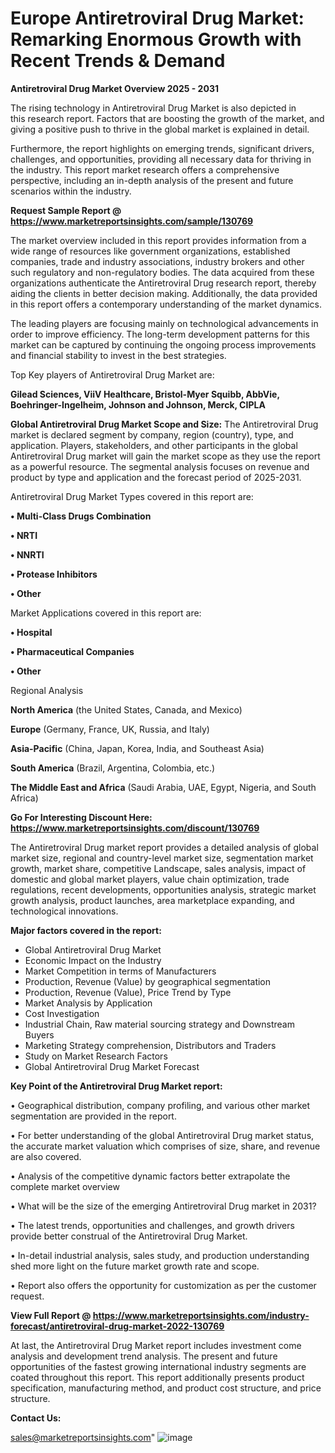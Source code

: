 # Europe Antiretroviral Drug Market: Remarking Enormous Growth with Recent Trends & Demand

<Strong> Antiretroviral Drug Market Overview 2025 - 2031</strong>

The rising technology in Antiretroviral Drug Market is also depicted in this research report. Factors that are boosting the growth of the market, and giving a positive push to thrive in the global market is explained in detail.

Furthermore, the report highlights on emerging trends, significant drivers, challenges, and opportunities, providing all necessary data for thriving in the industry. This report market research offers a comprehensive perspective, including an in-depth analysis of the present and future scenarios within the industry.

<strong>Request Sample Report @ <a href=https://www.marketreportsinsights.com/sample/130769>https://www.marketreportsinsights.com/sample/130769</a></strong>

The market overview included in this report provides information from a wide range of resources like government organizations, established companies, trade and industry associations, industry brokers and other such regulatory and non-regulatory bodies. The data acquired from these organizations authenticate the Antiretroviral Drug research report, thereby aiding the clients in better decision making. Additionally, the data provided in this report offers a contemporary understanding of the market dynamics.

The leading players are focusing mainly on technological advancements in order to improve efficiency. The long-term development patterns for this market can be captured by continuing the ongoing process improvements and financial stability to invest in the best strategies.

Top Key players of Antiretroviral Drug Market are:

<strong>Gilead Sciences, ViiV Healthcare, Bristol-Myer Squibb, AbbVie, Boehringer-Ingelheim, Johnson and Johnson, Merck, CIPLA</strong>

<strong><b>Global Antiretroviral Drug Market Scope and Size:</b></strong>
The Antiretroviral Drug market is declared segment by company, region (country), type, and application. Players, stakeholders, and other participants in the global Antiretroviral Drug market will gain the market scope as they use the report as a powerful resource. The segmental analysis focuses on revenue and product by type and application and the forecast period of 2025-2031.

Antiretroviral Drug Market Types covered in this report are:

<strong>• Multi-Class Drugs Combination

• NRTI

• NNRTI

• Protease Inhibitors

• Other</strong>

Market Applications covered in this report are:

<strong>• Hospital

• Pharmaceutical Companies

• Other</strong> 

Regional Analysis

<strong>North America</strong> (the United States, Canada, and Mexico)

<strong>Europe</strong> (Germany, France, UK, Russia, and Italy)

<strong>Asia-Pacific</strong> (China, Japan, Korea, India, and Southeast Asia)

<strong>South America</strong> (Brazil, Argentina, Colombia, etc.)

<strong>The Middle East and Africa</strong> (Saudi Arabia, UAE, Egypt, Nigeria, and South Africa)

<strong>Go For Interesting Discount Here: <a href=https://www.marketreportsinsights.com/discount/130769>https://www.marketreportsinsights.com/discount/130769</a></strong>

The Antiretroviral Drug market report provides a detailed analysis of global market size, regional and country-level market size, segmentation market growth, market share, competitive Landscape, sales analysis, impact of domestic and global market players, value chain optimization, trade regulations, recent developments, opportunities analysis, strategic market growth analysis, product launches, area marketplace expanding, and technological innovations.

<strong><b>Major factors covered in the report:</b></strong>
<ul>
  <li>Global Antiretroviral Drug Market </li>
  <li>Economic Impact on the Industry</li>
  <li>Market Competition in terms of Manufacturers</li>
  <li>Production, Revenue (Value) by geographical segmentation</li>
  <li>Production, Revenue (Value), Price Trend by Type</li>
  <li>Market Analysis by Application</li>
  <li>Cost Investigation</li>
  <li>Industrial Chain, Raw material sourcing strategy and Downstream Buyers</li>
  <li>Marketing Strategy comprehension, Distributors and Traders</li>
  <li>Study on Market Research Factors</li>
  <li>Global Antiretroviral Drug Market Forecast</li>
</ul>

<strong><b>Key Point of the Antiretroviral Drug Market report:</b></strong>

• Geographical distribution, company profiling, and various other market segmentation are provided in the report.

• For better understanding of the global Antiretroviral Drug market status, the accurate market valuation which comprises of size, share, and revenue are also covered.

• Analysis of the competitive dynamic factors better extrapolate the complete market overview

• What will be the size of the emerging Antiretroviral Drug market in 2031?

• The latest trends, opportunities and challenges, and growth drivers provide better construal of the Antiretroviral Drug Market.

• In-detail industrial analysis, sales study, and production understanding shed more light on the future market growth rate and scope.

• Report also offers the opportunity for customization as per the customer request.

<strong><b>View Full Report @ <a href=https://www.marketreportsinsights.com/industry-forecast/antiretroviral-drug-market-2022-130769>https://www.marketreportsinsights.com/industry-forecast/antiretroviral-drug-market-2022-130769</a></b></strong>


At last, the Antiretroviral Drug Market report includes investment come analysis and development trend analysis. The present and future opportunities of the fastest growing international industry segments are coated throughout this report. This report additionally presents product specification, manufacturing method, and product cost structure, and price structure.

<strong>Contact Us:</strong>

sales@marketreportsinsights.com"
![image](https://github.com/user-attachments/assets/e98daf94-5976-4a2b-9242-00b869a894a1)
